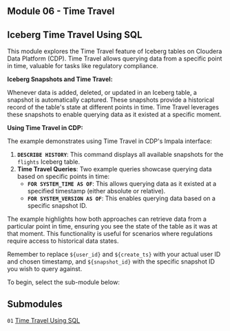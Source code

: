 ## Module 06 - Time Travel

## Iceberg Time Travel Using SQL

This module explores the Time Travel feature of Iceberg tables on Cloudera Data Platform (CDP). Time Travel allows querying data from a specific point in time, valuable for tasks like regulatory compliance.

**Iceberg Snapshots and Time Travel:**

Whenever data is added, deleted, or updated in an Iceberg table, a snapshot is automatically captured. These snapshots provide a historical record of the table's state at different points in time. Time Travel leverages these snapshots to enable querying data as it existed at a specific moment.

**Using Time Travel in CDP:**

The example demonstrates using Time Travel in CDP's Impala interface:

1. **`DESCRIBE HISTORY`**: This command displays all available snapshots for the `flights` Iceberg table.
2. **Time Travel Queries**: Two example queries showcase querying data based on specific points in time:
    - **`FOR SYSTEM_TIME AS OF`**: This allows querying data as it existed at a specified timestamp (either absolute or relative).
    - **`FOR SYSTEM_VERSION AS OF`**: This enables querying data based on a specific snapshot ID.

The example highlights how both approaches can retrieve data from a particular point in time, ensuring you see the state of the table as it was at that moment. This functionality is useful for scenarios where regulations require access to historical data states.

Remember to replace `${user_id}` and `${create_ts}` with your actual user ID and chosen timestamp, and `${snapshot_id}` with the specific snapshot ID you wish to query against.

To begin, select the sub-module below:

## Submodules

`01` [Time Travel Using SQL](time_travel_SQL.md)